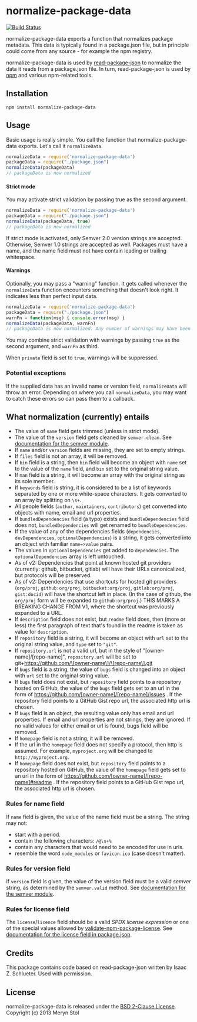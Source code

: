 # normalize-package-data

[![Build Status](https://img.shields.io/github/actions/workflow/status/npm/normalize-package-data/ci.yml?branch=main)](https://github.com/npm/normalize-package-data)

normalize-package-data exports a function that normalizes package metadata. This data is typically found in a package.json file, but in principle could come from any source - for example the npm registry.

normalize-package-data is used by [read-package-json](https://npmjs.org/package/read-package-json) to normalize the data it reads from a package.json file. In turn, read-package-json is used by [npm](https://npmjs.org/package/npm) and various npm-related tools.

## Installation

```
npm install normalize-package-data
```

## Usage

Basic usage is really simple. You call the function that normalize-package-data exports. Let's call it `normalizeData`.

```javascript
normalizeData = require('normalize-package-data')
packageData = require("./package.json")
normalizeData(packageData)
// packageData is now normalized
```

#### Strict mode

You may activate strict validation by passing true as the second argument.

```javascript
normalizeData = require('normalize-package-data')
packageData = require("./package.json")
normalizeData(packageData, true)
// packageData is now normalized
```

If strict mode is activated, only Semver 2.0 version strings are accepted. Otherwise, Semver 1.0 strings are accepted as well. Packages must have a name, and the name field must not have contain leading or trailing whitespace.

#### Warnings

Optionally, you may pass a "warning" function. It gets called whenever the `normalizeData` function encounters something that doesn't look right. It indicates less than perfect input data.

```javascript
normalizeData = require('normalize-package-data')
packageData = require("./package.json")
warnFn = function(msg) { console.error(msg) }
normalizeData(packageData, warnFn)
// packageData is now normalized. Any number of warnings may have been logged.
```

You may combine strict validation with warnings by passing `true` as the second argument, and `warnFn` as third.

When `private` field is set to `true`, warnings will be suppressed.

### Potential exceptions

If the supplied data has an invalid name or version field, `normalizeData` will throw an error. Depending on where you call `normalizeData`, you may want to catch these errors so can pass them to a callback.

## What normalization (currently) entails

- The value of `name` field gets trimmed (unless in strict mode).
- The value of the `version` field gets cleaned by `semver.clean`. See [documentation for the semver module](https://github.com/isaacs/node-semver).
- If `name` and/or `version` fields are missing, they are set to empty strings.
- If `files` field is not an array, it will be removed.
- If `bin` field is a string, then `bin` field will become an object with `name` set to the value of the `name` field, and `bin` set to the original string value.
- If `man` field is a string, it will become an array with the original string as its sole member.
- If `keywords` field is string, it is considered to be a list of keywords separated by one or more white-space characters. It gets converted to an array by splitting on `\s+`.
- All people fields (`author`, `maintainers`, `contributors`) get converted into objects with name, email and url properties.
- If `bundledDependencies` field (a typo) exists and `bundleDependencies` field does not, `bundledDependencies` will get renamed to `bundleDependencies`.
- If the value of any of the dependencies fields  (`dependencies`, `devDependencies`, `optionalDependencies`) is a string, it gets converted into an object with familiar `name=>value` pairs.
- The values in `optionalDependencies` get added to `dependencies`. The `optionalDependencies` array is left untouched.
- As of v2: Dependencies that point at known hosted git providers (currently: github, bitbucket, gitlab) will have their URLs canonicalized, but protocols will be preserved.
- As of v2: Dependencies that use shortcuts for hosted git providers (`org/proj`, `github:org/proj`, `bitbucket:org/proj`, `gitlab:org/proj`, `gist:docid`) will have the shortcut left in place. (In the case of github, the `org/proj` form will be expanded to `github:org/proj`.) THIS MARKS A BREAKING CHANGE FROM V1, where the shortcut was previously expanded to a URL.
- If `description` field does not exist, but `readme` field does, then (more or less) the first paragraph of text that's found in the readme is taken as value for `description`.
- If `repository` field is a string, it will become an object with `url` set to the original string value, and `type` set to `"git"`.
- If `repository.url` is not a valid url, but in the style of "\[owner-name\]/\[repo-name\]", `repository.url` will be set to git+https://github.com/\[owner-name\]/\[repo-name\].git
- If `bugs` field is a string, the value of `bugs` field is changed into an object with `url` set to the original string value.
- If `bugs` field does not exist, but `repository` field points to a repository hosted on GitHub, the value of the `bugs` field gets set to an url in the form of https://github.com/[owner-name]/[repo-name]/issues . If the repository field points to a GitHub Gist repo url, the associated http url is chosen.
- If `bugs` field is an object, the resulting value only has email and url properties. If email and url properties are not strings, they are ignored. If no valid values for either email or url is found, bugs field will be removed.
- If `homepage` field is not a string, it will be removed.
- If the url in the `homepage` field does not specify a protocol, then http is assumed. For example, `myproject.org` will be changed to `http://myproject.org`.
- If `homepage` field does not exist, but `repository` field points to a repository hosted on GitHub, the value of the `homepage` field gets set to an url in the form of https://github.com/[owner-name]/[repo-name]#readme . If the repository field points to a GitHub Gist repo url, the associated http url is chosen.

### Rules for name field

If `name` field is given, the value of the name field must be a string. The string may not:

- start with a period.
- contain the following characters: `/@\s+%`
- contain any characters that would need to be encoded for use in urls.
- resemble the word `node_modules` or `favicon.ico` (case doesn't matter).

### Rules for version field

If `version` field is given, the value of the version field must be a valid *semver* string, as determined by the `semver.valid` method. See [documentation for the semver module](https://github.com/isaacs/node-semver).

### Rules for license field

The `license`/`licence` field should be a valid *SPDX license expression* or one of the special values allowed by [validate-npm-package-license](https://npmjs.com/package/validate-npm-package-license). See [documentation for the license field in package.json](https://docs.npmjs.com/files/package.json#license).

## Credits

This package contains code based on read-package-json written by Isaac Z. Schlueter. Used with permission.

## License

normalize-package-data is released under the [BSD 2-Clause License](https://opensource.org/licenses/BSD-2-Clause).
Copyright (c) 2013 Meryn Stol
